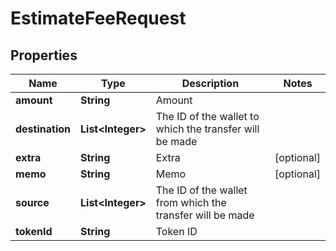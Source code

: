 

# EstimateFeeRequest


## Properties

| Name | Type | Description | Notes |
|------------ | ------------- | ------------- | -------------|
|**amount** | **String** | Amount |  |
|**destination** | **List&lt;Integer&gt;** | The ID of the wallet to which the transfer will be made |  |
|**extra** | **String** | Extra |  [optional] |
|**memo** | **String** | Memo |  [optional] |
|**source** | **List&lt;Integer&gt;** | The ID of the wallet from which the transfer will be made |  |
|**tokenId** | **String** | Token ID |  |



